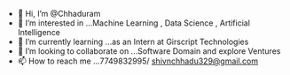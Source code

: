 - 👋 Hi, I’m @Chhaduram
- 👀 I’m interested in ...Machine Learning , Data Science , Artificial Intelligence
- 🌱 I’m currently learning ...as an Intern at Girscript Technologies
- 💞️ I’m looking to collaborate on ...Software Domain and explore Ventures
- 📫 How to reach me ...7749832995/ shivnchhadu329@gmail.com

<!---
Chhaduram/Chhaduram is a ✨ special ✨ repository because its `README.md` (this file) appears on your GitHub profile.
You can click the Preview link to take a look at your changes.
--->
